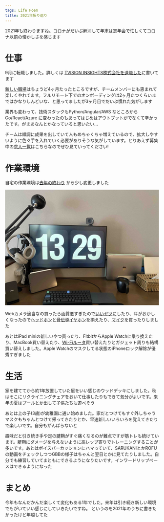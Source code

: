 ```yaml
---
tags: Life Poem
title: 2021年振り返り
---
```


2021年も終わりますね。コロナがだいぶ解消して年末は忘年会で忙しくてコロナ以前の懐かしさを感じます

# 仕事

9月に転職しました。詳しくは [TVISION INSIGHTS株式会社を退職した](https://blog.taross-f.dev/change-job-202109/)に書いてます

[新しい職場](https://wp.bedore.jp/)はちょうど4ヶ月たったところですが、チームメンバーにも恵まれて楽しくやれてます。フルリモート下でのオンボーディングは2ヶ月たつくらいまではかなりしんどいな、と思ってましたが3ヶ月目でだいぶ慣れた気がします

業界も変わって、技術スタックもPython/Angular/AWS なところから Go/React/Azure に変わったのもあってはじめはアウトプットがでなくて辛かったです。がまあなんとかなっていると思いたい…

チームは順調に成果を出していて人もめちゃくちゃ増えているので、拡大しやすいように色々手を入れていく必要がありそうな気がしています。とりあえず募集中の[求人一覧](https://hrmos.co/pages/pkshatech/jobs)はこちらなのでぜひ見ていってください!



# 作業環境

自宅の作業環境は[去年の終わり](https://blog.taross-f.dev/desk-setup/) から少し変更しました

![見た目](https://raw.githubusercontent.com/taross-f/taross-f.github.io/master/images/IMG_7381.jpg)

Webカメラ適当なの買ったら画質悪すぎたので[いいヤツ](https://amzn.to/3FJTRAK)にしたり、耳がおかしくなったので[ヘッドホン](https://amzn.to/3pGUyFc)と[骨伝導イヤホン](https://amzn.to/31jsdvy)を揃えたり、[マイク](https://amzn.to/3pFmqd4)を買ったりしました



あとはiPad miniの新しいやつ買ったり、FitbitからApple Watchに乗り換えたり、MacBook買い替えたり、[Wi-Fiルータ](https://amzn.to/3zhSp67)買い替えたりとガジェット周りも結構買い替えしました。Apple Watchのマスクしてる状態のiPhoneロック解除が優秀すぎました


# 生活

家を建ててから約1年放置していた庭をいい感じのウッドデッキにしました。秋はそこにリクライニングチェアをおいて仕事したりもできて気分がよいです。来年の夏はプールとか出して子供たちも遊べそう

あとは上の子(3歳)が幼稚園に通い始めました。家だとつけてもすぐ外しちゃうマスクもちゃんとつけて帰ってきたりとか、早速新しいいろいろを覚えてきたりで楽しいです。自分もがんばらないと

趣味だと引き続き手や足の腱鞘がすぐ痛くなるのが難点ですが筋トレも続けています。腱鞘にダメージを与えないように高レップ寄りでトレーニングすることが多いです。あとはボイスパーカッションにハマっていて、SARUKANIとかROFUの動画をチェックしつつGBBの様子はちゃんと翌日とかに見てたりしました。自分でも練習していてまともにできるようになりたいです。インワードリップベースはできるようになった

# まとめ

今年もなんだかんだ楽しくて変化もある1年でした。来年は引き続き新しい環境でもがいていい感じにしていきたいですね。
というのを2021年のうちに書きたかったけど年越してた
